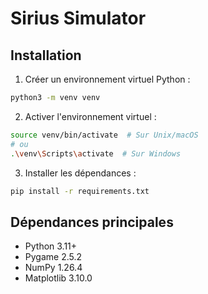 # Sirius Simulator

## Installation

1. Créer un environnement virtuel Python :
```bash
python3 -m venv venv
```

2. Activer l'environnement virtuel :
```bash
source venv/bin/activate  # Sur Unix/macOS
# ou
.\venv\Scripts\activate  # Sur Windows
```

3. Installer les dépendances :
```bash
pip install -r requirements.txt
```

## Dépendances principales
- Python 3.11+
- Pygame 2.5.2
- NumPy 1.26.4 
- Matplotlib 3.10.0